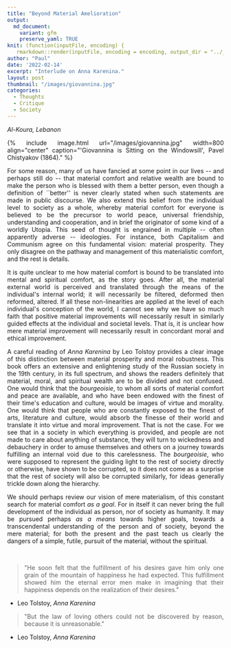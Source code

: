 ```yaml
---
title: "Beyond Material Amelioration"
output:
  md_document:
    variant: gfm
    preserve_yaml: TRUE
knit: (function(inputFile, encoding) {
   rmarkdown::render(inputFile, encoding = encoding, output_dir = "../_posts") })
author: "Paul"
date: '2022-02-14'
excerpt: "Interlude on Anna Karenina."
layout: post
thumbnail: "/images/giovannina.jpg"
categories:
  - Thoughts
  - Critique
  - Society
---
```


<style>body {text-align: justify}</style>

*Al-Koura, Lebanon*

{% include image.html url="/images/giovannina.jpg" width=800 align="center" caption="'Giovannina is Sitting on the Windowsill', Pavel Chistyakov (1864)." %}


For some reason, many of us have fancied at some point in our lives -- and perhaps still do -- that material comfort and relative wealth are bound to make the person who is blessed with them a better person, even though a definition of ``better'' is never clearly stated when such statements are made in public discourse. We also extend this belief from the individual level to society as a whole, whereby material comfort for everyone is believed to be the precursor to world peace, universal friendship, understanding and cooperation, and in brief the originator of some kind of a worldly Utopia. This seed of thought is engrained in multiple -- often apparently adverse -- ideologies. For instance, both Capitalism and Communism agree on this fundamental vision: material prosperity. They only disagree on the pathway and management of this materialistic comfort, and the rest is details.

It is quite unclear to me how material comfort is bound to be translated into mental and spiritual comfort, as the story goes. After all, the material external world is perceived and translated through the means of the individual's internal world; it will necessarily be filtered, deformed then reformed, altered. If all these non-linearities are applied at the level of each individual's conception of the world, I cannot see why we have so much faith that positive material improvements will necessarily result in similarly guided effects at the individual and societal levels. That is, it is unclear how mere material improvement will necessarily result in concordant moral and ethical improvement. 

A careful reading of *Anna Karenina* by Leo Tolstoy provides a clear image of this distinction between material prosperity and moral robustness. This book offers an extensive and enlightening study of the Russian society in the 19th century, in its full spectrum, and shows the readers definitely that material, moral, and spiritual wealth are to be divided and not confused. One would think that the *bourgeoisie*, to whom all sorts of material comfort and peace are available, and who have been endowed with the finest of their time's education and culture, would be images of virtue and morality. One would think that people who are constantly exposed to the finest of arts, literature and culture, would absorb the finesse of their world and translate it into virtue and moral improvement. That is not the case. For we see that in a society in which everything is provided, and people are not made to care about anything of substance, they will turn to wickedness and debauchery in order to amuse themselves and others on a journey towards fulfilling an internal void due to this carelessness. The *bourgeoisie*, who were supposed to represent the guiding light to the rest of society directly or otherwise, have shown to be corrupted, so it does not come as a surprise that the rest of society will also be corrupted similarly, for ideas generally trickle down along the hierarchy. 

We should perhaps review our vision of mere materialism, of this constant search for material comfort *as a goal*. For in itself it can never bring the full development of the individual as person, nor of society as humanity. It may be pursued perhaps *as a means* towards higher goals, towards a transcendental understanding of the person and of society, beyond the mere material; for both the present and the past teach us clearly the dangers of a simple, futile, pursuit of the material, without the spiritual.

&nbsp;

> "He soon felt that the fulfillment of his desires gave him only one grain of the mountain of happiness he had expected. This fulfillment showed him the eternal error men make in imagining that their happiness depends on the realization of their desires."
- Leo Tolstoy, *Anna Karenina*

> "But the law of loving others could not be discovered by reason, because it is unreasonable."
- Leo Tolstoy, *Anna Karenina*